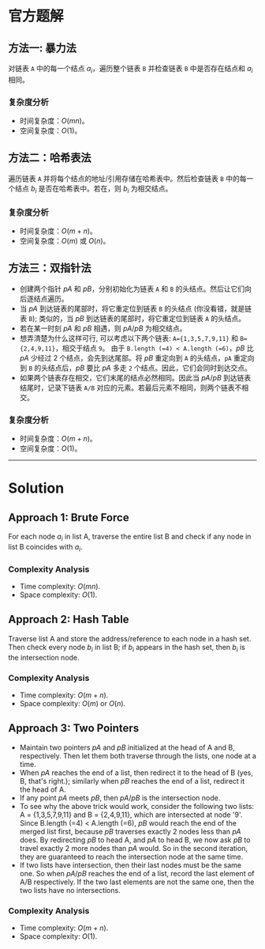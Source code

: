 # 官方题解

## 方法一: 暴力法

对链表 `A` 中的每一个结点 $a_i$，遍历整个链表 `B` 并检查链表 `B` 中是否存在结点和 $a_i$ 相同。

### 复杂度分析

* 时间复杂度：$O(mn)$。
* 空间复杂度：$O(1)$。

## 方法二：哈希表法

遍历链表 `A` 并将每个结点的地址/引用存储在哈希表中。然后检查链表 `B` 中的每一个结点 $b_i$ 是否在哈希表中。若在，则 $b_i$ 为相交结点。

### 复杂度分析

* 时间复杂度：$O(m+n)$。
* 空间复杂度：$O(m)$ 或 $O(n)$。

## 方法三：双指针法

* 创建两个指针 $pA$ 和 $pB$，分别初始化为链表 `A` 和 `B` 的头结点。然后让它们向后逐结点遍历。
* 当 $pA$ 到达链表的尾部时，将它重定位到链表 `B` 的头结点 (你没看错，就是链表 `B`); 类似的，当 $pB$ 到达链表的尾部时，将它重定位到链表 `A` 的头结点。
* 若在某一时刻 $pA$ 和 $pB$ 相遇，则 $pA$/$pB$ 为相交结点。
* 想弄清楚为什么这样可行, 可以考虑以下两个链表: `A={1,3,5,7,9,11}` 和 `B={2,4,9,11}`，相交于结点 `9`。 由于 `B.length (=4) < A.length (=6)`，$pB$ 比 $pA$ 少经过 $2$ 个结点，会先到达尾部。将 $pB$ 重定向到 `A` 的头结点，`pA` 重定向到 `B` 的头结点后，$pB$ 要比 $pA$ 多走 `2` 个结点。因此，它们会同时到达交点。
* 如果两个链表存在相交，它们末尾的结点必然相同。因此当 $pA$/$pB$ 到达链表结尾时，记录下链表 `A/B` 对应的元素。若最后元素不相同，则两个链表不相交。

### 复杂度分析

* 时间复杂度：$O(m+n)$。
* 空间复杂度：$O(1)$。

***

# Solution

## Approach 1: Brute Force

For each node $a_i$ in list A, traverse the entire list B and check if any node in list B coincides with $a_i$.

### Complexity Analysis

* Time complexity: $O(mn)$.
* Space complexity: $O(1)$.

## Approach 2: Hash Table

Traverse list A and store the address/reference to each node in a hash set. Then check every node $b_i$ in list B; if $b_i$ appears in the hash set, then $b_i$ is the intersection node.  

### Complexity Analysis

* Time complexity: $O(m+n)$.
* Space complexity: $O(m)$ or $O(n)$.

## Approach 3: Two Pointers

* Maintain two pointers $pA$ and $pB$ initialized at the head of A and B, respectively. Then let them both traverse through the lists, one node at a time.
* When $pA$ reaches the end of a list, then redirect it to the head of B (yes, B, that's right.); similarly when $pB$ reaches the end of a list, redirect it the head of A.
* If any point $pA$ meets $pB$, then $pA$/$pB$ is the intersection node.
* To see why the above trick would work, consider the following two lists: A = {1,3,5,7,9,11} and B = {2,4,9,11}, which are intersected at node '9'. Since B.length (=4) < A.length (=6), $pB$ would reach the end of the merged list first, because $pB$ traverses exactly 2 nodes less than $pA$ does. By redirecting $pB$ to head A, and $pA$ to head B, we now ask $pB$ to travel exactly 2 more nodes than $pA$ would. So in the second iteration, they are guaranteed to reach the intersection node at the same time.
* If two lists have intersection, then their last nodes must be the same one. So when $pA$/$pB$ reaches the end of a list, record the last element of A/B respectively. If the two last elements are not the same one, then the two lists have no intersections.

### Complexity Analysis

* Time complexity: $O(m+n)$.
* Space complexity: $O(1)$.
